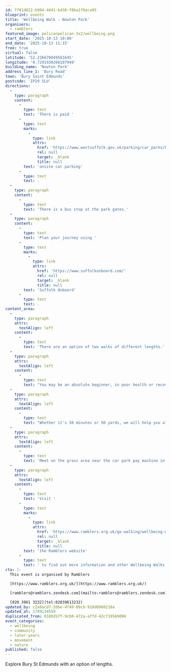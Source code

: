 ```yaml
---
id: ff81d822-b904-4d41-b430-f8ba1f0aca95
blueprint: events
title: 'Wellbeing Walk - Nowton Park'
organisers:
  - ramblers
featured_image: pelicanpelican-3x2/wellbeing.png
start_date: '2025-10-13 10:00'
end_date: '2025-10-13 11:15'
free: true
virtual: false
latitude: '52.226670849581645'
longitude: '0.7291930268107949'
building_name: 'Nowton Park'
address_line_1: 'Bury Road'
town: 'Bury Saint Edmunds'
postcode: 'IP29 5LU'
directions:
  -
    type: paragraph
    content:
      -
        type: text
        text: 'There is paid '
      -
        type: text
        marks:
          -
            type: link
            attrs:
              href: 'https://www.westsuffolk.gov.uk/parking/car_parks/bse_car_parks/nowton-park-car-park.cfm'
              rel: null
              target: _blank
              title: null
        text: 'onsite car parking'
      -
        type: text
        text: .
  -
    type: paragraph
    content:
      -
        type: text
        text: 'There is a bus stop at the park gates.'
  -
    type: paragraph
    content:
      -
        type: text
        text: 'Plan your journey using '
      -
        type: text
        marks:
          -
            type: link
            attrs:
              href: 'https://www.suffolkonboard.com/'
              rel: null
              target: _blank
              title: null
        text: 'Suffolk Onboard'
      -
        type: text
        text: .
content_area:
  -
    type: paragraph
    attrs:
      textAlign: left
    content:
      -
        type: text
        text: 'There are an option of two walks of different lengths.'
  -
    type: paragraph
    attrs:
      textAlign: left
    content:
      -
        type: text
        text: "You may be an absolute beginner, in poor health or recovering from poor health but we are here to help you improve your health at your own pace.\_ "
  -
    type: paragraph
    attrs:
      textAlign: left
    content:
      -
        type: text
        text: "Whether it's 50 minutes or 50 yards, we will help you along with fresh air and good company.\_ Longer walk goes around Nowton Park taking in all the flora and wildlife."
  -
    type: paragraph
    attrs:
      textAlign: left
    content:
      -
        type: text
        text: 'Meet on the grass area near the car park pay machine in Nowton Park.'
  -
    type: paragraph
    attrs:
      textAlign: left
    content:
      -
        type: text
        text: 'Visit '
      -
        type: text
        marks:
          -
            type: link
            attrs:
              href: 'https://www.ramblers.org.uk/go-walking/wellbeing-walks-groups/ramblers-wellbeing-walks-suffolk'
              rel: null
              target: _blank
              title: null
        text: 'the Ramblers website'
      -
        type: text
        text: ' to find out more information and other Wellbeing Walks. '
cta: |-
  This event is organised by Ramblers

  [https://www.ramblers.org.uk/](https://www.ramblers.org.uk/) 

  [ramblers@ramblers.zendesk.com](mailto:ramblers@ramblers.zendesk.com)

  [020 3961 3232](tel:02039613232)
updated_by: c2a9acd7-26be-4f49-89cb-918d0960210a
updated_at: 1749134559
duplicated_from: 01892b7f-9cb0-472a-affd-42c719569096
event_categories:
  - wellbeing
  - community
  - later-years
  - movement
  - nature
published: false
---
```

Explore Bury St Edmunds with an option of lengths.